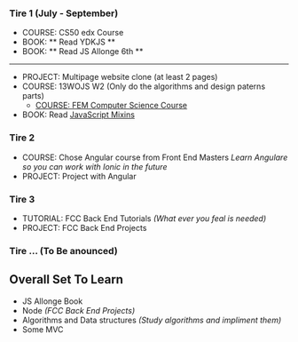 

### Tire 1 (July - September)
- COURSE: CS50 edx Course
- BOOK: ** Read YDKJS **
- BOOK: ** Read JS Allonge 6th **
---
- PROJECT: Multipage website clone (at least 2 pages)
- COURSE: 13WOJS W2 (Only do the algorithms and design paterns parts)
	- [COURSE: FEM Computer Science Course](https://frontendmasters.com/courses/computer-science/)
 - BOOK: Read [JavaScript Mixins](https://javascriptweblog.wordpress.com/2011/05/31/a-fresh-look-at-javascript-mixins/)


### Tire 2 
- COURSE: Chose Angular course from Front End Masters *Learn Angulare so you can work with Ionic in the future*
- PROJECT: Project with Angular

### Tire 3
- TUTORIAL: FCC Back End Tutorials *(What ever you feal is needed)*
- PROJECT: FCC Back End Projects

### Tire ... **(To Be anounced)**

## Overall Set To Learn
- JS Allonge Book
- Node *(FCC Back End Projects)*
- Algorithms and Data structures *(Study algorithms and impliment them)*
- Some MVC
  
  
  
